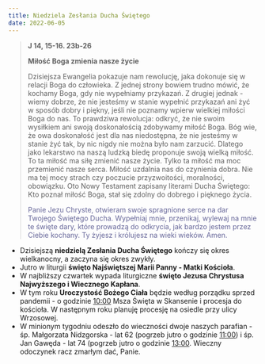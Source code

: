 ```yaml
---
title: Niedziela Zesłania Ducha Świętego
date: 2022-06-05
---
```


> **J 14, 15-16. 23b-26**
>
> **Miłość Boga zmienia nasze życie**
>
> Dzisiejsza Ewangelia pokazuje nam rewolucję, jaka dokonuje się w relacji Boga do człowieka. Z jednej strony bowiem trudno mówić, że kochamy Boga, gdy nie wypełniamy przykazań. Z drugiej jednak - wiemy dobrze, że nie jesteśmy w stanie wypełnić przykazań ani żyć w sposób dobry i piękny, jeśli nie poznamy wpierw wielkiej miłości Boga do nas. To prawdziwa rewolucja: odkryć, że nie swoim wysiłkiem ani swoją doskonałością zdobywamy miłość Boga. Bóg wie, że owa doskonałość jest dla nas niedostępna, że nie jesteśmy w stanie żyć tak, by nic nigdy nie można było nam zarzucić. Dlatego jako lekarstwo na naszą ludzką biedę proponuje swoją wielką miłość. To ta miłość ma siłę zmienić nasze życie. Tylko ta miłość ma moc przemienić nasze serca. Miłość uzdalnia nas do czynienia dobra. Nie ma tej mocy strach czy poczucie przyzwoitości, moralności, obowiązku. Oto Nowy Testament zapisany literami Ducha Świętego: Kto poznał miłość Boga, stał się zdolny do dobrego i pięknego życia.
>
> <span style="color: #666699;"> Panie Jezu Chryste, otwieram swoje spragnione serce na dar Twojego Świętego Ducha. Wypełniaj mnie, przenikaj, wylewaj na mnie te święte dary, które prowadzą do odkrycia, jak bardzo jestem przez Ciebie kochany. Ty żyjesz i królujesz na wieki wieków. Amen.
> &nbsp;

- Dzisiejszą **niedzielą Zesłania Ducha Świętego** kończy się okres wielkanocny, a zaczyna się okres zwykły.
- Jutro w liturgii **święto Najświętszej Marii Panny - Matki Kościoła**.
- W najbliższy czwartek wypada liturgiczne **święto Jezusa Chrystusa Najwyższego i Wiecznego Kapłana**.
- W tym roku **Uroczystość Bożego Ciała** będzie według porządku sprzed pandemii - o godzinie <u>10:00</u> Msza Święta w Skansenie i procesja do kościoła. W następnym roku planuję procesję na osiedle przy ulicy Wrzosowej.
- W minionym tygodniu odeszło do wieczności dwoje naszych parafian - śp. Małgorzata Nidzgorska - lat 62 (pogrzeb jutro o godzinie <u>11:00</u>) i śp. Jan Gawęda - lat 74 (pogrzeb jutro o godzinie <u>13:00</u>. Wieczny odoczynek racz zmarłym dać, Panie.
